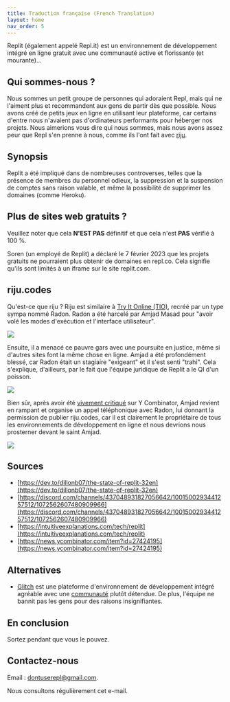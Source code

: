 ```yaml
---
title: Traduction française (French Translation)
layout: home
nav_order: 5
---
```


Replit (également appelé Repl.it) est un environnement de développement intégré en ligne gratuit avec une communauté active et florissante (et mourante)...

## Qui sommes-nous ?
Nous sommes un petit groupe de personnes qui adoraient Repl, mais qui ne l'aiment plus et recommandent aux gens de partir dès que possible. Nous avons créé de petits jeux en ligne en utilisant leur plateforme, car certains d'entre nous n'avaient pas d'ordinateurs performants pour héberger nos projets. Nous aimerions vous dire qui nous sommes, mais nous avons assez peur que Repl s'en prenne à nous, comme ils l'ont fait avec [riju](https://intuitiveexplanations.com/tech/replit/).

## Synopsis
Replit a été impliqué dans de nombreuses controverses, telles que la présence de membres du personnel odieux, la suppression et la suspension de comptes sans raison valable, et même la possibilité de supprimer les domaines (comme Heroku).

## Plus de sites web gratuits ?
Veuillez noter que cela **N'EST PAS** définitif et que cela n'est **PAS** vérifié à 100 %.

Soren (un employé de Replit) a déclaré le 7 février 2023 que les projets gratuits ne pourraient plus obtenir de domaines en repl.co. Cela signifie qu'ils sont limités à un iframe sur le site replit.com.

## riju.codes
Qu'est-ce que riju ? Riju est similaire à [Try It Online (TIO)](https://tio.run/), recréé par un type sympa nommé Radon. Radon a été harcelé par Amjad Masad pour "avoir volé les modes d'exécution et l'interface utilisateur".

![](https://intuitiveexplanations.com/assets/replit-email-2.png)

Ensuite, il a menacé ce pauvre gars avec une poursuite en justice, même si d'autres sites font la même chose en ligne. Amjad a été profondément blessé, car Radon était un stagiaire "exigeant" et il s'est senti "trahi". Cela s'explique, d'ailleurs, par le fait que l'équipe juridique de Replit a le QI d'un poisson.

![](https://intuitiveexplanations.com/assets/replit-email-5.png)

Bien sûr, après avoir été [vivement critiqué](https://news.ycombinator.com/item?id=27424195) sur Y Combinator, Amjad revient en rampant et organise un appel téléphonique avec Radon, lui donnant la permission de publier riju.codes, car il est clairement le propriétaire de tous les environnements de développement en ligne et nous devrions nous prosterner devant le saint Amjad.

![](https://intuitiveexplanations.com/assets/replit-email-9.png)

## Sources
- [https://dev.to/dillonb07/the-state-of-replit-32en](https://dev.to/dillonb07/the-state-of-replit-32en)
- [https://discord.com/channels/437048931827056642/1001500293441257512/1072562607480909966](https://discord.com/channels/437048931827056642/1001500293441257512/1072562607480909966)
- [https://intuitiveexplanations.com/tech/replit](https://intuitiveexplanations.com/tech/replit)
- [https://news.ycombinator.com/item?id=27424195](https://news.ycombinator.com/item?id=27424195)

## Alternatives
- [Glitch](https://glitch.com) est une plateforme d'environnement de développement intégré agréable avec une [communauté](https://support.glitch.com) plutôt détendue. De plus, l'équipe ne bannit pas les gens pour des raisons insignifiantes.

## En conclusion
Sortez pendant que vous le pouvez.

## Contactez-nous
Email : dontuserepl@gmail.com.

Nous consultons régulièrement cet e-mail.
